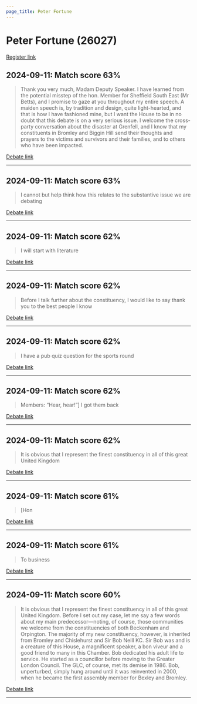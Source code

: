 ```yaml
---
page_title: Peter Fortune
---
```


# Peter Fortune  (26027)

[Register link](https://www.theyworkforyou.com/mp/26027/register)



## 2024-09-11: Match score 63%

>Thank you very much, Madam Deputy Speaker. I have learned from the potential misstep of the hon. Member for Sheffield South East (Mr Betts), and I promise to gaze  at you throughout my entire speech. A maiden speech is, by tradition and design, quite light-hearted, and that is how I have fashioned mine, but I want the House to be in no doubt that this debate is on a very serious issue. I welcome the cross-party conversation about the disaster at Grenfell, and I know that my constituents in Bromley and Biggin Hill send their thoughts and prayers to the victims and survivors and their families, and to others who have been impacted.

[Debate link](https://www.theyworkforyou.com/debates/?id=2024-09-11b.869.1) 

---



## 2024-09-11: Match score 63%

>I cannot but help think how this relates to the substantive issue we are debating

[Debate link](https://www.theyworkforyou.com/debates/?id=2024-09-11b.869.1) 

---



## 2024-09-11: Match score 62%

>I will start with literature

[Debate link](https://www.theyworkforyou.com/debates/?id=2024-09-11b.869.1) 

---



## 2024-09-11: Match score 62%

>Before I talk further about the constituency, I would like to say thank you to the best people I know

[Debate link](https://www.theyworkforyou.com/debates/?id=2024-09-11b.869.1) 

---



## 2024-09-11: Match score 62%

>I have a pub quiz question for the sports round

[Debate link](https://www.theyworkforyou.com/debates/?id=2024-09-11b.869.1) 

---



## 2024-09-11: Match score 62%

>Members: “Hear, hear!”] I got them back

[Debate link](https://www.theyworkforyou.com/debates/?id=2024-09-11b.869.1) 

---



## 2024-09-11: Match score 62%

>It is obvious that I represent the finest constituency in all of this great United Kingdom

[Debate link](https://www.theyworkforyou.com/debates/?id=2024-09-11b.869.1) 

---



## 2024-09-11: Match score 61%

>[Hon

[Debate link](https://www.theyworkforyou.com/debates/?id=2024-09-11b.869.1) 

---



## 2024-09-11: Match score 61%

>To business

[Debate link](https://www.theyworkforyou.com/debates/?id=2024-09-11b.869.1) 

---



## 2024-09-11: Match score 60%

>It is obvious that I represent the finest constituency in all of this great United Kingdom. Before I set out my case, let me say a few words about my main predecessor—noting, of course, those communities we welcome from the constituencies of both Beckenham and Orpington. The majority of my new constituency, however, is inherited from Bromley and Chislehurst and Sir Bob Neill KC. Sir Bob was and is a creature of this House, a magnificent speaker, a bon viveur and a good friend to many in this Chamber. Bob dedicated his adult life to service. He started as a councillor before moving to the Greater London Council. The GLC, of course, met its demise in 1986. Bob, unperturbed, simply hung around until it was reinvented in 2000, when he became the first assembly member for Bexley and Bromley.

[Debate link](https://www.theyworkforyou.com/debates/?id=2024-09-11b.869.1) 

---

